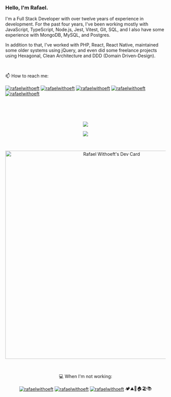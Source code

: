 ### Hello, I'm Rafael.

I'm a Full Stack Developer with over twelve years of experience in development.
For the past four years, I've been working mostly with JavaScript, TypeScript, Node.js, Jest, Vitest, Git, SQL, and I also have some experience with MongoDB, MySQL, and Postgres.

In addition to that, I've worked with PHP, React, React Native, maintained some older systems using jQuery, and even did some freelance projects using Hexagonal, Clean Architecture and DDD (Domain Driven-Design).

<br/>

📫 How to reach me:

<p align="left">
  <a href="https://linkedin.com/in/rafaelwithoeft" target="_blank"><img align="center" src="https://img.shields.io/badge/linkedin-%230077B5.svg?style=for-the-badge&logo=linkedin&logoColor=white" alt="rafaelwithoeft"/></a>
  <a href="https://pt.stackoverflow.com/users/21222/rafael-withoeft" target="_blank"><img align="center" src="https://img.shields.io/badge/-Stackoverflow-FE7A16?style=for-the-badge&logo=stack-overflow&logoColor=white" alt="rafaelwithoeft"/></a>
  <a href="https://instagram.com/rafaelwithoeft" target="_blank"><img align="center" src="https://img.shields.io/badge/rafaelwithoeft-%23E4405F.svg?style=for-the-badge&logo=Instagram&logoColor=white" alt="rafaelwithoeft"/></a>
  <a href="https://roadmap.sh/u/rafaelwithoeft" target="_blank"><img align="center" src="https://img.shields.io/badge/rafaelwithoeft-black.svg?style=for-the-badge&logo=roadmap.sh&logoColor=white" alt="rafaelwithoeft"/></a>
  <a href="mailto:rafaelwithoeft@gmail.com"><img align="center" src="https://img.shields.io/badge/Gmail-D14836?style=for-the-badge&logo=gmail&logoColor=white" alt="rafaelwithoeft"/></a>
  
</p>

<br/>
<br/>
<br/>

<p align="center">
  <a href="https://skillicons.dev">
    <img src="https://skillicons.dev/icons?i=js,ts,react,nodejs,graphql,jest,vitest,php,html,css,jquery,git,mysql,postgres,mongodb,yarn,pnpm,npm" />
  </a>
</p>
<p align="center">
  <img src="https://www.codewars.com/users/rafaelwithoeft/badges/large" />
</p>

<br/>

<p align="center">
  <a href="https://app.daily.dev/rafaelwithoeft"><img src="https://api.daily.dev/devcards/v2/BTt7ehgmL2ErSfICUzPv4.png?type=wide&r=j9y" width="652" alt="Rafael Withoeft's Dev Card"/></a>
</p>

<br/>

<p align="center">
  💻 When I'm not working:
</p>
<p align="center">
  <a href="https://www.udemy.com/user/rafael-withoeft-2/" target="blank"><img align="center" src="https://img.shields.io/badge/Udemy-A435F0?style=for-the-badge&logo=Udemy&logoColor=white" alt="rafaelwithoeft"/></a>
  <a href="https://www.netflix.com" target="blank"><img align="center" src="https://img.shields.io/badge/Netflix-E50914?style=for-the-badge&logo=netflix&logoColor=white" alt="rafaelwithoeft"/></a>
  <a href="https://www.codewars.com/users/rafaelwithoeft" target="_blank"><img align="center" src="https://img.shields.io/badge/Codewars-B1361E?style=for-the-badge&logo=codewars&logoColor=white" alt="rafaelwithoeft"/></a>
  🏕️⛰️🥾🏠🏖️📚
</p>

